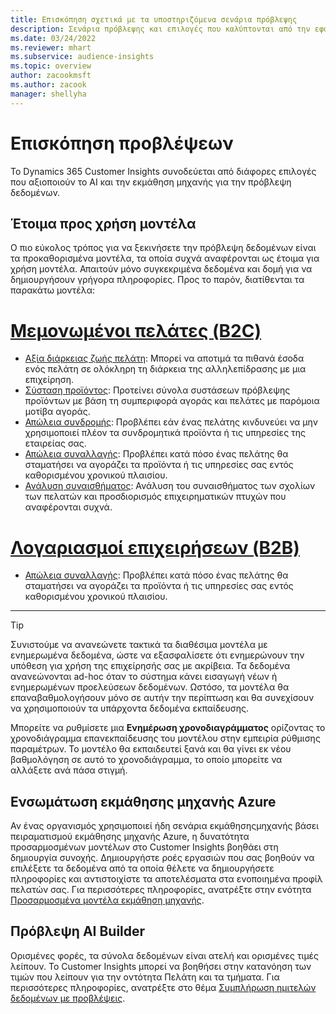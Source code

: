```yaml
---
title: Επισκόπηση σχετικά με τα υποστηριζόμενα σενάρια πρόβλεψης
description: Σενάρια πρόβλεψης και επιλογές που καλύπτονται από την εφαρμογή Dynamics 365 Customer Insights.
ms.date: 03/24/2022
ms.reviewer: mhart
ms.subservice: audience-insights
ms.topic: overview
author: zacookmsft
ms.author: zacook
manager: shellyha
---
```


# <a name="predictions-overview"></a>Επισκόπηση προβλέψεων

Το Dynamics 365 Customer Insights συνοδεύεται από διάφορες επιλογές που αξιοποιούν το AI και την εκμάθηση μηχανής για την πρόβλεψη δεδομένων. 

## <a name="out-of-box-models"></a>Έτοιμα προς χρήση μοντέλα

Ο πιο εύκολος τρόπος για να ξεκινήσετε την πρόβλεψη δεδομένων είναι τα προκαθορισμένα μοντέλα, τα οποία συχνά αναφέρονται ως έτοιμα για χρήση μοντέλα. Απαιτούν μόνο συγκεκριμένα δεδομένα και δομή για να δημιουργήσουν γρήγορα πληροφορίες. Προς το παρόν, διατίθενται τα παρακάτω μοντέλα: 

# <a name="individual-consumers-b-to-c"></a>[Μεμονωμένοι πελάτες (B2C)](#tab/b2c)

- [Αξία διάρκειας ζωής πελάτη](predict-customer-lifetime-value.md): Μπορεί να αποτιμά τα πιθανά έσοδα ενός πελάτη σε ολόκληρη τη διάρκεια της αλληλεπίδρασης με μια επιχείρηση.
- [Σύσταση προϊόντος](predict-product-recommendation.md): Προτείνει σύνολα συστάσεων πρόβλεψης προϊόντων με βάση τη συμπεριφορά αγοράς και πελάτες με παρόμοια μοτίβα αγοράς.
- [Απώλεια συνδρομής](predict-subscription-churn.md): Προβλέπει εάν ένας πελάτης κινδυνεύει να μην χρησιμοποιεί πλέον τα συνδρομητικά προϊόντα ή τις υπηρεσίες της εταιρείας σας.
- [Απώλεια συναλλαγής](predict-transactional-churn.md): Προβλέπει κατά πόσο ένας πελάτης θα σταματήσει να αγοράζει τα προϊόντα ή τις υπηρεσίες σας εντός καθορισμένου χρονικού πλαισίου.
- [Ανάλυση συναισθήματος](sentiment-analysis.md): Ανάλυση του συναισθήματος των σχολίων των πελατών και προσδιορισμός επιχειρηματικών πτυχών που αναφέρονται συχνά.

# <a name="business-accounts-b-to-b"></a>[Λογαριασμοί επιχειρήσεων (B2B)](#tab/b2b)

- [Απώλεια συναλλαγής](predict-transactional-churn.md): Προβλέπει κατά πόσο ένας πελάτης θα σταματήσει να αγοράζει τα προϊόντα ή τις υπηρεσίες σας εντός καθορισμένου χρονικού πλαισίου.

---

> [!TIP]
> Συνιστούμε να ανανεώνετε τακτικά τα διαθέσιμα μοντέλα με ενημερωμένα δεδομένα, ώστε να εξασφαλίσετε ότι ενημερώνουν την υπόθεση για χρήση της επιχείρησής σας με ακρίβεια. Τα δεδομένα ανανεώνονται ad-hoc όταν το σύστημα κάνει εισαγωγή νέων ή ενημερωμένων προελεύσεων δεδομένων. Ωστόσο, τα μοντέλα θα επαναβαθμολογήσουν μόνο σε αυτήν την περίπτωση και θα συνεχίσουν να χρησιμοποιούν τα υπάρχοντα δεδομένα εκπαίδευσης.
> 
> Μπορείτε να ρυθμίσετε μια **Ενημέρωση χρονοδιαγράμματος** ορίζοντας το χρονοδιάγραμμα επανεκπαίδευσης του μοντέλου στην εμπειρία ρύθμισης παραμέτρων. Το μοντέλο θα εκπαιδευτεί ξανά και θα γίνει εκ νέου βαθμολόγηση σε αυτό το χρονοδιάγραμμα, το οποίο μπορείτε να αλλάξετε ανά πάσα στιγμή.


## <a name="azure-machine-learning-integration"></a>Ενσωμάτωση εκμάθησης μηχανής Azure

Αν ένας οργανισμός χρησιμοποιεί ήδη σενάρια εκμάθησηςμηχανής βάσει πειραματισμού εκμάθησης μηχανής Azure, η δυνατότητα προσαρμοσμένων μοντέλων στο Customer Insights βοηθάει στη δημιουργία συνοχής. Δημιουργήστε ροές εργασιών που σας βοηθούν να επιλέξετε τα δεδομένα από τα οποία θέλετε να δημιουργήσετε πληροφορίες και αντιστοιχίστε τα αποτελέσματα στα ενοποιημένα προφίλ πελατών σας. Για περισσότερες πληροφορίες, ανατρέξτε στην ενότητα [Προσαρμοσμένα μοντέλα εκμάθηση μηχανής](custom-models.md).

## <a name="ai-builder-prediction"></a>Πρόβλεψη AI Builder

Ορισμένες φορές, τα σύνολα δεδομένων είναι ατελή και ορισμένες τιμές λείπουν. Το Customer Insights μπορεί να βοηθήσει στην κατανόηση των τιμών που λείπουν για την οντότητα Πελάτη και τα τμήματα. Για περισσότερες πληροφορίες, ανατρέξτε στο θέμα [Συμπλήρωση ημιτελών δεδομένων με προβλέψεις](predictions.md).
